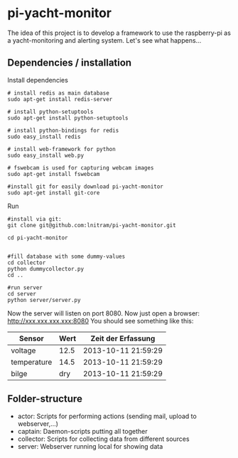 pi-yacht-monitor
================

The idea of this project is to develop a framework to use the raspberry-pi as a yacht-monitoring and alerting system. Let's see what happens...

Dependencies / installation
---------------------------

Install dependencies
```
# install redis as main database
sudo apt-get install redis-server

# install python-setuptools
sudo apt-get install python-setuptools

# install python-bindings for redis
sudo easy_install redis

# install web-framework for python
sudo easy_install web.py

# fswebcam is used for capturing webcam images
sudo apt-get install fswebcam

#install git for easily download pi-yacht-monitor
sudo apt-get install git-core
```

Run
```
#install via git:
git clone git@github.com:lnitram/pi-yacht-monitor.git

cd pi-yacht-monitor


#fill database with some dummy-values
cd collector
python dummycollector.py
cd ..

#run server
cd server
python server/server.py
```
Now the server will listen on port 8080. 
Now just open a browser: http://xxx.xxx.xxx.xxx:8080
You should see something like this:

|Sensor|Wert|Zeit der Erfassung|
|---|---|---|
|voltage|12.5|2013-10-11 21:59:29|
|temperature|14.5|2013-10-11 21:59:29|
|bilge|dry|2013-10-11 21:59:29|

Folder-structure
-----------------
- actor: Scripts for performing actions (sending mail, upload to webserver,...)
- captain: Daemon-scripts putting all together
- collector: Scripts for collecting data from different sources
- server: Webserver running local for showing data

